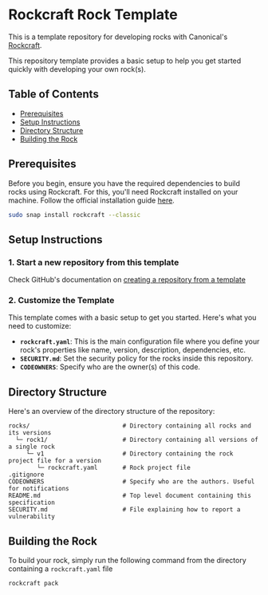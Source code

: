 # Rockcraft Rock Template

This is a template repository for developing rocks with Canonical's [Rockcraft](https://documentation.ubuntu.com/rockcraft/en/latest).

This repository template provides a basic setup to help you get started quickly with developing your own rock(s).

## Table of Contents
- [Prerequisites](#prerequisites)
- [Setup Instructions](#setup-instructions)
- [Directory Structure](#directory-structure)
- [Building the Rock](#building-the-rock)

## Prerequisites

Before you begin, ensure you have the required dependencies to build rocks using Rockcraft. For this, you'll need Rockcraft installed on your machine. Follow the official installation guide [here](https://documentation.ubuntu.com/rockcraft/en/latest/how-to/get-started/).

```bash
sudo snap install rockcraft --classic
```

## Setup Instructions

### 1. Start a new repository from this template

Check GitHub's documentation on [creating a repository from a template](https://docs.github.com/en/repositories/creating-and-managing-repositories/creating-a-repository-from-a-template)

### 2. Customize the Template

This template comes with a basic setup to get you started. Here's what you need to customize:

- **`rockcraft.yaml`**: This is the main configuration file where you define your rock's properties like name, version, description, dependencies, etc.
- **`SECURITY.md`**: Set the security policy for the rocks inside this repository. 
- **`CODEOWNERS`**: Specify who are the owner(s) of this code.

## Directory Structure

Here's an overview of the directory structure of the repository:

```
rocks/				            # Directory containing all rocks and its versions
  └─ rock1/			            # Directory containing all versions of a single rock
     └─ v1			            # Directory containing the rock project file for a version
        └─ rockcraft.yaml	    # Rock project file
.gitignore
CODEOWNERS		   	            # Specify who are the authors. Useful for notifications
README.md			            # Top level document containing this specification
SECURITY.md			            # File explaining how to report a vulnerability
```

## Building the Rock

To build your rock, simply run the following command from the directory containing a `rockcraft.yaml` file

```bash
rockcraft pack
```